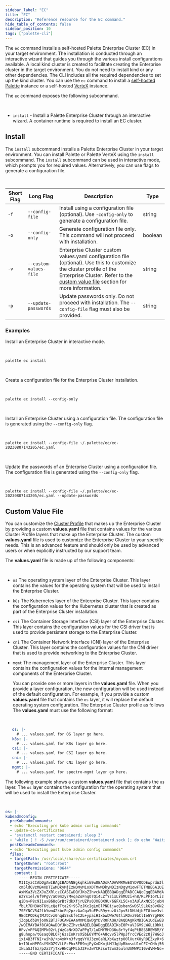 ```yaml
---
sidebar_label: "EC"
title: "EC"
description: "Reference resource for the EC command."
hide_table_of_contents: false
sidebar_position: 10
tags: ["palette-cli"]
---
```


The `ec` command installs a self-hosted Palette Enterprise Cluster (EC) in your target environment. The installation is conducted through an interactive wizard that guides you through the various install configurations available. A local kind cluster is created to facilitate creating the Enterprise cluster in the target environment. You do not need to install kind or any other dependencies. The CLI includes all the required dependencies to set up the kind cluster. You can use the `ec` command to install a [self-hosted Palette](../../enterprise-version/install-palette/install-palette.md) instance or a self-hosted [VerteX](../../vertex/install-palette-vertex/install-palette-vertex.md) instance. 

The `ec` command exposes the following subcommand.

  <br />

  * `install` - Install a Palette Enterprise Cluster through an interactive wizard. A container runtime is required to install an EC cluster.

## Install

The `install` subcommand installs a Palette Enterprise Cluster in your target environment. You can install Palette or Palette VerteX using the `install` subcommand. The `install` subcommand can be used in interactive mode, which prompts you for required values. Alternatively, you can use flags to generate a configuration file.

  <br />

  | Short Flag | Long Flag              | Description                                                              | Type    |
  |------------|------------------------|--------------------------------------------------------------------------|---------|
  | `-f`       | `--config-file`      |  Install using a configuration file (optional). Use `-config-only` to generate a configuration file.  | string  |
  | `-o`       | `--config-only`      | Generate configuration file only. This command will not proceed with installation.     | boolean    |
  | `-v`       | `--custom-values-file`  | Enterprise Cluster custom values.yaml configuration file (optional). Use this to customize the cluster profile of the Enterprise Cluster. Refer to the [custom value file](#custom-value-file) section for more information. | string |
  | `-p`       | `--update-passwords`   | Update passwords only. Do not proceed with installation. The `--config-file` flag must also be provided. |   string      |


  ### Examples

  Install an Enterprise Cluster in interactive mode.

  <br />

  ```shell
  palette ec install
  ```
  <br />

  Create a configuration file for the Enterprise Cluster installation.

  <br />

  ```shell
  palette ec install --config-only
  ```
  
  <br />

  Install an Enterprise Cluster using a configuration file. The configuration file is generated using the `--config-only` flag.

  <br />

  ```shell hideCliboard
  palette ec install --config-file ~/.palette/ec/ec-20230807143205/ec.yaml
  ```

  <br />

  Update the passwords of an Enterprise Cluster using a configuration file. The configuration file is generated using the `--config-only` flag.

  <br />

  ```shell hideCliboard
  palette ec install --config-file ~/.palette/ec/ec-20230807143205/ec.yaml --update-passwords
  ```




## Custom Value File

You can customize the [Cluster Profile](../../glossary-all.md#cluster-profile) that makes up the Enterprise Cluster by providing a custom **values.yaml** file that contains values for the various Cluster Profile layers that make up the Enterprise Cluster. The custom **values.yaml** file is used to customize the Enterprise Cluster to your specific needs. This is an advanced feature and should only be used by advanced users or when explicitly instructed by our support team.


The **values.yaml** file is made up of the following components:

<br />

- `os` The operating system layer of the Enterprise Cluster. This layer contains the values for the operating system that will be used to install the Enterprise Cluster. 


- `k8s` The Kubernetes layer of the Enterprise Cluster. This layer contains the configuration values for the Kubernetes cluster that is created as part of the Enterprise Cluster installation.


- `csi` The Container Storage Interface (CSI) layer of the Enterprise Cluster. This layer contains the configuration values for the CSI driver that is used to provide persistent storage to the Enterprise Cluster.


- `cni` The Container Network Interface (CNI) layer of the Enterprise Cluster. This layer contains the configuration values for the CNI driver that is used to provide networking to the Enterprise Cluster.


- `mgmt` The management layer of the Enterprise Cluster. This layer contains the configuration values for the internal management components of the Enterprise Cluster.



  You can provide one or more layers in the **values.yaml** file. When you provide a layer configuration, the new configuration will be used instead of the default configuration. For example, if you provide a custom **values.yaml** file that contains the `os` layer, it will replace the default operating system configuration. The Enterprise Cluster profile as follows The **values.yaml** must use the following format:

<br />

  ```yaml hideClipboard
     os: |-
       # ... values.yaml for OS layer go here.
     k8s: |-
       # ... values.yaml for K8s layer go here.
     csi: |-
       # ... values.yaml for CSI layer go here.
     cni: |-
       # ... values.yaml for CNI layer go here.
     mgmt: |-
       # ... values.yaml for spectro-mgmt layer go here.
  ```

The following example shows a custom **values.yaml** file that contains the `os` layer. The `os` layer contains the configuration for the operating system that will be used to install the Enterprise Cluster.

<br />

  ```yaml hideClipboard
  os: |-
  kubeadmconfig:
    preKubeadmCommands:
    - echo "Executing pre kube admin config commands"
    - update-ca-certificates
    - 'systemctl restart containerd; sleep 3'
    - 'while [ ! -S /var/run/containerd/containerd.sock ]; do echo "Waiting for containerd..."; sleep 1; done'
    postKubeadmCommands:
    - echo "Executing post kube admin config commands"
    files:
    - targetPath: /usr/local/share/ca-certificates/mycom.crt
      targetOwner: "root:root"
      targetPermissions: "0644"
      content: |
        -----BEGIN CERTIFICATE-----
        MIICyzCCAbOgAwIBAgIBADANBgkqhkiG9w0BAQsFADAVMRMwEQYDVQQDEwprdWJl
        cm5ldGVzMB4XDTIwMDkyMjIzNDMyM1oXDTMwMDkyMDIzNDgyM1owFTETMBEGA1UE
        AxMKa3ViZXJuZXRlczCCASIwDQYJKoZIhvcNAQEBBQADggEPADCCAQoCggEBAMdA
        nZYs1el/6f9PgV/aO9mzy7MvqaZoFnqO7Qi4LZfYzixLYmMUzi+h8/RLPFIoYLiz
        qiDn+P8c9I1uxB6UqGrBt7dkXfjrUZPs0JXEOX9U/6GFXL5C+n3AUlAxNCS5jobN
        fbLt7DH3WoT6tLcQefTta2K+9S7zJKcIgLmBlPNDijwcQsbenSwDSlSLkGz8v6N2
        7SEYNCV542lbYwn42kbcEq2pzzAaCqa5uEPsR9y+uzUiJpv5tDHUdjbFT8tme3vL
        9EdCPODkqtMJtCvz0hqd5SxkfeC2L+ypaiHIxbwbWe7GtliROvz9bClIeGY7gFBK
        jZqpLdbBVjo0NZBTJFUCAwEAAaMmMCQwDgYDVR0PAQH/BAQDAgKkMBIGA1UdEwEB
        /wQIMAYBAf8CAQAwDQYJKoZIhvcNAQELBQADggEBADIKoE0P+aVJGV9LWGLiOhki
        HFv/vPPAQ2MPk02rLjWzCaNrXD7aPPgT/1uDMYMHD36u8rYyf4qPtB8S5REWBM/Y
        g8uhnpa/tGsaqO8LOFj6zsInKrsXSbE6YMY6+A8qvv5lPWpJfrcCVEo2zOj7WGoJ
        ixi4B3fFNI+wih8/+p4xW+n3fvgqVYHJ3zo8aRLXbXwztp00lXurXUyR8EZxyR+6
        b+IDLmHPEGsY9KOZ9VLLPcPhx5FR9njFyXvDKmjUMJJgUpRkmsuU1mCFC+OHhj56
        IkLaSJf6z/p2a3YjTxvHNCqFMLbJ2FvJwYCRzsoT2wm2oulnUAMWPI10vdVM+Nc=
        -----END CERTIFICATE-----
  ```
